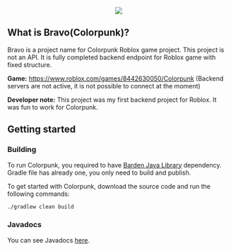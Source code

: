 <p align="center">
  <img src="https://user-images.githubusercontent.com/45916622/181359341-8374b986-7441-4022-99cb-4d7c4483bb77.png">
</p>

## What is Bravo(Colorpunk)?

Bravo is a project name for Colorpunk Roblox game project. This project is not an API. It is fully completed backend
endpoint for Roblox game with fixed structure.

**Game:** https://www.roblox.com/games/8442630050/Colorpunk (Backend servers are not active, it is not possible to connect
at the moment)

**Developer note:** This project was my first backend project for Roblox. It was fun to work for Colorpunk.

## Getting started

### Building

To run Colorpunk, you required to have [Barden Java Library](https://github.com/Obyvante/barden-java-library) dependency. Gradle file has already one, you only need to build and publish.

To get started with Colorpunk, download the source code and run the following commands:

```bash
./gradlew clean build
```

### Javadocs
You can see Javadocs [here](https://obyvante.github.io/colorpunk/).
